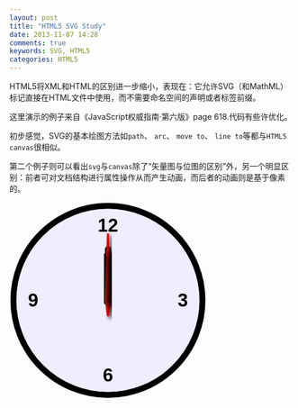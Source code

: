 ```yaml
---
layout: post
title: "HTML5 SVG Study"
date: 2013-11-07 14:28
comments: true
keywords: SVG, HTML5
categories: HTML5
---
```


HTML5将XML和HTML的区别进一步缩小，表现在：它允许SVG（和MathML）标记直接在HTML文件中使用，而不需要命名空间的声明或者标签前缀。

这里演示的例子来自《JavaScript权威指南·第六版》page 618.代码有些许优化。

初步感觉，SVG的基本绘图方法如`path`、 `arc`、 `move to`、 `line to`等都与`HTML5 canvas`很相似。

<!-- more -->
<div id="pieChartContainer"></div>
<script type="text/javascript" src="{{ root_url }}/javascripts/mylibs/pieChart.js"></script>
<script type="text/javascript">
$(document).ready(function(){
	var svgPieChart = pieChart([12,24,33,65], 640, 400, 200, 200, 150,
					  ['red','blue','yellow','green'],
					  ['North','South','East','West'],
					  400, 100);
	var pieChartContainer = document.getElementById('pieChartContainer');
	pieChartContainer.appendChild(svgPieChart);

	drawTicks(50,50,48,'ticks');
	// 运行矢量时钟
	 updateTime();
});
</script>

第二个例子则可以看出`svg`与`canvas`除了“矢量图与位图的区别”外，另一个明显区别：前者可对文档结构进行属性操作从而产生动画，而后者的动画则是基于像素的。

<div>
<svg id="svg-clock" viewBox="0 0 100 100" width="350" height="350" style="stroke: black; stroke-linecap: round; fill: #eef;">
	<defs>
		<filter id="hand-shadow" x="-50%" y="-50%" width="200%" height="200%">
			<feGaussianBlur in="SourceAlpha" stdDeviation="1" result="blur"/>
			<feOffset in="blur" dx="1" dy="1" result="shadow"/>
			<feMerge>
				<feMergeNode in="SourceGraphic"/><feMergeNode in="shadow"/>
			</feMerge>
		</filter>
	</defs>
	<circle id="face" cx="50" cy="50" r="48" style="stroke-width:3;"/>
	<g id="ticks"></g>
	<g id="numbers" style="font-family: sans-serif; font-size: 7pt; font-weight: bold; text-anchor: middle; stroke: none; fill: black;">
		<text x="50" y="15">12</text>
		<text x="88" y="53">3</text>
		<text x="50" y="91">6</text>
		<text x="12" y="53">9</text>
	</g>
	<g id="hands" filter="url(#hand-shadow)">
		<line id="hourhand" x1="50" y1="50" x2="50" y2="28" style="stroke-width: 5;"/>
		<line id="minutehand" x1="50" y1="50" x2="50" y2="24" style="stroke-width: 3;"/>
		<polygon id="secondhand" points="50,58 49,50 50,16 51,50" style="fill:red;stroke:red;"/>
	</g>
</svg>
</div>